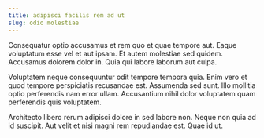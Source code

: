 ```yaml
---
title: adipisci facilis rem ad ut
slug: odio molestiae
---
```


Consequatur optio accusamus et rem quo et quae tempore aut. Eaque voluptatum esse vel et aut ipsam. Et autem molestiae sed quidem. Accusamus dolorem dolor in. Quia qui labore laborum aut culpa.

Voluptatem neque consequuntur odit tempore tempora quia. Enim vero et quod tempore perspiciatis recusandae est. Assumenda sed sunt. Illo mollitia optio perferendis nam error ullam. Accusantium nihil dolor voluptatem quam perferendis quis voluptatem.

Architecto libero rerum adipisci dolore in sed labore non. Neque non quia ad id suscipit. Aut velit et nisi magni rem repudiandae est. Quae id ut.
